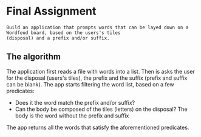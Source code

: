 # Final Assignment

    Build an application that prompts words that can be layed down on a Wordfeud board, based on the users's tiles 
    (disposal) and a prefix and/or suffix.

## The algorithm

The application first reads a file with words into a list.
Then is asks the user for the disposal (users's tiles), the prefix and the suffix (prefix and suffix can be blank).
The app starts filtering the word list, based on a few predicates:

- Does it the word match the prefix and/or suffix?
- Can the body be composed of the tiles (letters) on the disposal? The body is the word without the prefix and suffix

The app returns all the words that satisfy the aforementioned predicates.